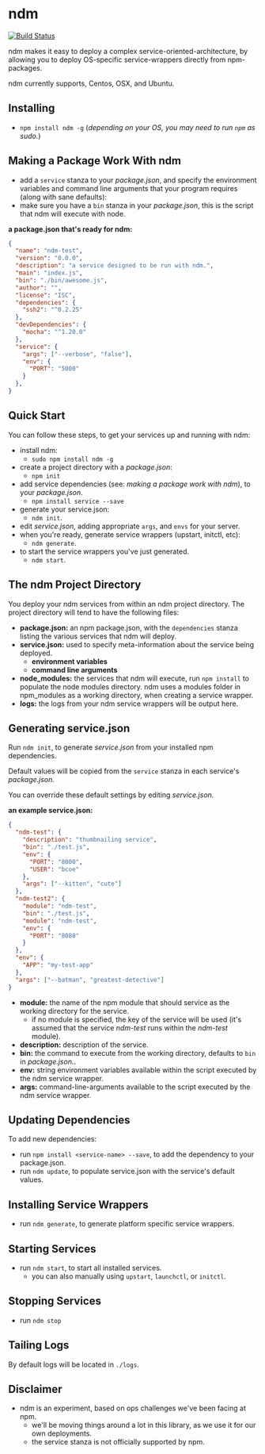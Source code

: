 # ndm

[![Build Status](https://travis-ci.org/npm/ndm.png)](https://travis-ci.org/npm/ndm)

ndm makes it easy to deploy a complex service-oriented-architecture, by allowing you to deploy OS-specific service-wrappers directly from npm-packages.

ndm currently supports, Centos, OSX, and Ubuntu.

## Installing

* `npm install ndm -g` (_depending on your OS, you may need to run `npm` as sudo._)

## Making a Package Work With ndm

* add a `service` stanza to your _package.json_, and specify the environment variables and command line arguments that your program requires (along with sane defaults):
* make sure you have a `bin` stanza in your _package.json_, this is the script that ndm will execute with node.

**a package.json that's ready for ndm:**

```json
{
  "name": "ndm-test",
  "version": "0.0.0",
  "description": "a service designed to be run with ndm.",
  "main": "index.js",
  "bin": "./bin/awesome.js",
  "author": "",
  "license": "ISC",
  "dependencies": {
    "ssh2": "^0.2.25"
  },
  "devDependencies": {
    "mocha": "^1.20.0"
  },
  "service": {
    "args": ["--verbose", "false"],
    "env": {
      "PORT": "5000"
    }
  },
}
```

## Quick Start

You can follow these steps, to get your services up and running with ndm:

* install ndm:
  * `sudo npm install ndm -g`
* create a project directory with a _package.json_:
  * `npm init`
* add service dependencies (see: _making a package work with ndm_), to your _package.json_.
  * `npm install service --save`
* generate your service.json:
  * `ndm init`.
* edit _service.json_, adding appropriate `args`, and `envs` for your server.
* when you're ready, generate service wrappers (upstart, initctl, etc):
  * `ndm generate`.
* to start the service wrappers you've just generated.
  * `ndm start`.

## The ndm Project Directory

You deploy your ndm services from within an ndm project directory. The project directory will tend to have the following files:

* **package.json:** an npm package.json, with the `dependencies` stanza listing the various services that ndm will deploy.
* **service.json:** used to specify meta-information about the service being deployed.
  * **environment variables**
  * **command line arguments**
* **node_modules:** the services that ndm will execute, run `npm install` to populate the node modules directory. ndm uses a modules folder in npm_modules as a working directory, when creating a service wrapper.
* **logs:** the logs from your ndm service wrappers will be output here.

## Generating service.json

Run `ndm init`, to generate _service.json_ from your installed npm dependencies.

Default values will be copied from the `service` stanza in each service's _package.json._

You can override these default settings by editing _service.json._

**an example service.json:**

```json
{
  "ndm-test": {
    "description": "thumbnailing service",
    "bin": "./test.js",
    "env": {
      "PORT": "8000",
      "USER": "bcoe"
    },
    "args": ["--kitten", "cute"]
  },
  "ndm-test2": {
    "module": "ndm-test",
    "bin": "./test.js",
    "module": "ndm-test",
    "env": {
      "PORT": "8080"
    }
  },
  "env": {
    "APP": "my-test-app"
  },
  "args": ["--batman", "greatest-detective"]
}
```

* **module:** the name of the npm module that should service as the working directory for the service.
  * if no module is specified, the key of the service will be used (it's assumed that the service _ndm-test_ runs within the _ndm-test_ module).
* **description:** description of the service.
* **bin:** the command to execute from the working directory, defaults to `bin` in _package.json._.
* **env:** string environment variables available within the script executed by the ndm service wrapper.
* **args:** command-line-arguments available to the script executed by the ndm service wrapper.

## Updating Dependencies

To add new dependencies:

* run `npm install <service-name> --save`, to add the dependency to your package.json.
* run `ndm update`, to populate service.json with the service's default values.

## Installing Service Wrappers

* run `ndm generate`, to generate platform specific service wrappers.

## Starting Services

* run `ndm start`, to start all installed services.
  * you can also manually using `upstart`, `launchctl`, or `initctl`.

## Stopping Services

* run `ndm stop`

## Tailing Logs

By default logs will be located in `./logs`.

## Disclaimer

* ndm is an experiment, based on ops challenges we've been facing at npm.
  * we'll be moving things around a lot in this library, as we use it for our own deployments.
  * the service stanza is not officially supported by npm.
